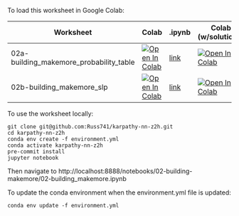 To load this worksheet in Google Colab:

Worksheet | Colab | .ipynb | Colab (w/solutions) | .ipynb (w/solutions)
--- | --- | --- | --- | ---
02a-building_makemore_probability_table | [![Open In Colab](https://colab.research.google.com/assets/colab-badge.svg)](https://colab.research.google.com/github/Russ741/karpathy-nn-z2h/blob/main/02-building-makemore//02a-building_makemore_probability_table.ipynb) | [link](02-building-makemore/02a-building_makemore_probability_table.py) | [![Open In Colab](https://colab.research.google.com/assets/colab-badge.svg)](https://colab.research.google.com/github/Russ741/karpathy-nn-z2h/blob/main/02-building-makemore//02a-building_makemore_probability_table-solutions.ipynb) | [link](02-building-makemore/02a-building_makemore_probability_table-solutions.py)
02b-building_makemore_slp | [![Open In Colab](https://colab.research.google.com/assets/colab-badge.svg)](https://colab.research.google.com/github/Russ741/karpathy-nn-z2h/blob/main/02-building-makemore//02b-building_makemore_slp.ipynb) | [link](02-building-makemore/02b-building_makemore_slp.py) | [![Open In Colab](https://colab.research.google.com/assets/colab-badge.svg)](https://colab.research.google.com/github/Russ741/karpathy-nn-z2h/blob/main/02-building-makemore//02b-building_makemore_slp-solutions.ipynb) | [link](02-building-makemore/02b-building_makemore_slp-solutions.py)

To use the worksheet locally:
```console
git clone git@github.com:Russ741/karpathy-nn-z2h.git
cd karpathy-nn-z2h
conda env create -f environment.yml
conda activate karpathy-nn-z2h
pre-commit install
jupyter notebook
```

Then navigate to http://localhost:8888/notebooks/02-building-makemore/02-building_makemore.ipynb

To update the conda environment when the environment.yml file is updated:
```
conda env update -f environment.yml
```
